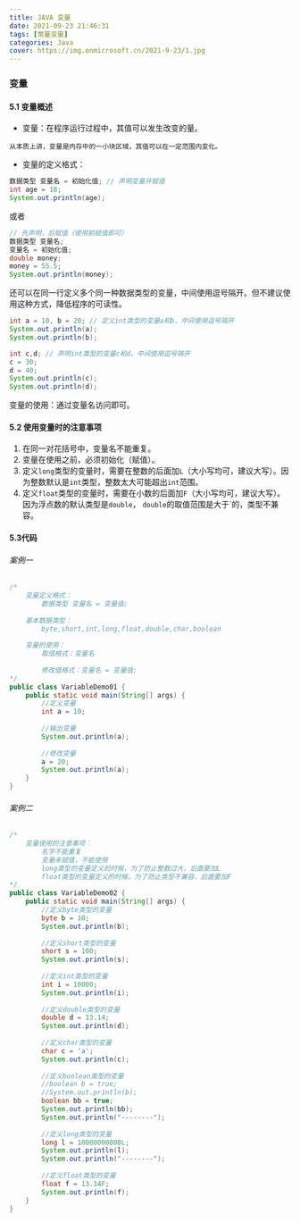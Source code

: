 ```yaml
---
title: JAVA 变量
date: 2021-09-23 21:46:31
tags: [常量变量]
categories: Java
cover: https://img.onmicrosoft.cn/2021-9-23/1.jpg
---
```


### 变量

#### 5.1  变量概述  

- 变量：在程序运行过程中，其值可以发生改变的量。


`从本质上讲，变量是内存中的一小块区域，其值可以在一定范围内变化。`

- 变量的定义格式：

```java
数据类型 变量名 = 初始化值; // 声明变量并赋值
int age = 18;
System.out.println(age);
```

或者

```java
// 先声明，后赋值（使用前赋值即可）
数据类型 变量名;
变量名 = 初始化值;
double money;
money = 55.5;
System.out.println(money);
```

还可以在同一行定义多个同一种数据类型的变量，中间使用逗号隔开。但不建议使用这种方式，降低程序的可读性。

```java
int a = 10, b = 20; // 定义int类型的变量a和b，中间使用逗号隔开
System.out.println(a);
System.out.println(b);

int c,d; // 声明int类型的变量c和d，中间使用逗号隔开
c = 30;
d = 40;
System.out.println(c);
System.out.println(d);
```

变量的使用：通过变量名访问即可。

#### 5.2 使用变量时的注意事项

1. 在同一对花括号中，变量名不能重复。
2. 变量在使用之前，必须初始化（赋值）。
3. 定义`long`类型的变量时，需要在整数的后面加`L`（大小写均可，建议大写）。因为整数默认是`int`类型，整数太大可能超出`int`范围。
4. 定义`float`类型的变量时，需要在小数的后面加`F`（大小写均可，建议大写）。因为浮点数的默认类型是`double`， `double`的取值范围是大于`的，类型不兼容。

#### 5.3代码

###### 案例一

```java
/*
	变量定义格式：
		数据类型 变量名 = 变量值;
		
	基本数据类型：
		byte,short,int,long,float,double,char,boolean
		
	变量的使用：
		取值格式：变量名
		
		修改值格式：变量名 = 变量值;
*/
public class VariableDemo01 {
	public static void main(String[] args) {
		//定义变量
		int a = 10;
		
		//输出变量
		System.out.println(a);
		
		//修改变量
		a = 20;
		System.out.println(a);
	}
}
```

###### 案例二

```java
/*
	变量使用的注意事项：
		名字不能重复
		变量未赋值，不能使用
		long类型的变量定义的时候，为了防止整数过大，后面要加L
		float类型的变量定义的时候，为了防止类型不兼容，后面要加F
*/
public class VariableDemo02 {
	public static void main(String[] args) {
		//定义byte类型的变量
		byte b = 10;
		System.out.println(b);
		
		//定义short类型的变量
		short s = 100;
		System.out.println(s);
		
		//定义int类型的变量
		int i = 10000;
		System.out.println(i);
		
		//定义double类型的变量
		double d = 13.14;
		System.out.println(d);
		
		//定义char类型的变量
		char c = 'a';
		System.out.println(c);
		
		//定义boolean类型的变量
		//boolean b = true;
		//System.out.println(b);
		boolean bb = true;
		System.out.println(bb);
		System.out.println("--------");
		
		//定义long类型的变量
		long l = 10000000000L;
		System.out.println(l);
		System.out.println("--------");
		
		//定义float类型的变量
		float f = 13.14F;
		System.out.println(f);
	}	
}
```

